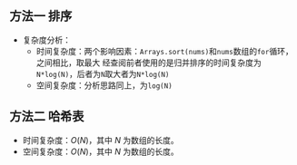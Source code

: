 ## 方法一 排序
- 复杂度分析：
    - 时间复杂度：两个影响因素：`Arrays.sort(nums)`和`nums`数组的`for`循环，之间相比，取最大
        经查阅前者使用的是归并排序的时间复杂度为`N*log(N)`，后者为`N`取大者为`N*log(N)`
    - 空间复杂度：分析思路同上，为`log(N)`

## 方法二 哈希表

- 时间复杂度：*O*(*N*)，其中 *N* 为数组的长度。
- 空间复杂度：*O*(*N*)，其中 *N* 为数组的长度。
